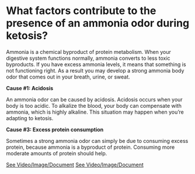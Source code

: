 # What factors contribute to the presence of an ammonia odor during ketosis?

Ammonia is a chemical byproduct of protein metabolism. When your digestive system functions normally, ammonia converts to less toxic byproducts. If you have excess ammonia levels, it means that something is not functioning right. As a result you may develop a strong ammonia body odor that comes out in your breath, urine, or sweat.

**Cause #1: Acidosis**

An ammonia odor can be caused by acidosis. Acidosis occurs when your body is too acidic. To alkalize the blood, your body can compensate with ammonia, which is highly alkaline. This situation may happen when you’re adapting to ketosis.

**Cause #3: Excess protein consumption**

Sometimes a strong ammonia odor can simply be due to consuming excess protein, because ammonia is a byproduct of protein. Consuming more moderate amounts of protein should help.

 [See Video/Image/Document](https://hls-player.drberg.com/asset?path=migrated-assets/why-the-strong-ammonia-odor-in-my-urine-on-keto-foul-smelling-urine-on-ketogenic-diet-drberg)  [See Video/Image/Document](https://hls-player.drberg.com/asset?path=migrated-assets/causes-of-ammonia-body-odour-on-keto-diet-ketosis-drberg-on-keto-breath)